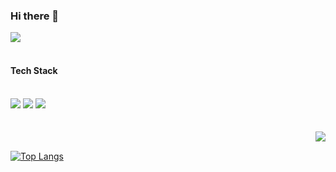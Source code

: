 ### Hi there 👋
  <a href="mailto:choiseoyeon0223@gmail.com"><img src="https://img.shields.io/badge/Gmail-red?style=plastic&logo=Gmail&logoColor=white&link=choiseoyeon0223@gmail.com"/></a>
<br/>
<br/>

#### Tech Stack
<br/>
<div>
<img src="https://img.shields.io/badge/Java-green?style=plastic&logo=Java&logoColor=007396"/>
<img src="https://img.shields.io/badge/Python-lightyellow?style=plastic&logo=Python&logoColor=3776AB"/>
<img src="https://img.shields.io/badge/MySQL-lightblue?style=plastic&logo=MySQl&logoColor=4479A1"/>
</div>

<br/>
<br/>
<img align='right' src="http://mazassumnida.wtf/api/v2/generate_badge?boj=com10493">
<br/>

[![Top Langs](https://github-readme-stats.vercel.app/api/top-langs/?username=CSeoyeon&layout=compact)](https://github.com/CSeoyeon/github-readme-stats)




<!--
**CSeoyeon/Cseoyeon** is a ✨ _special_ ✨ repository because its `README.md` (this file) appears on your GitHub profile.

Here are some ideas to get you started:

- 🔭 I’m currently working on ...
- 🌱 I’m currently learning ...
- 👯 I’m looking to collaborate on ...
- 🤔 I’m looking for help with ...
- 💬 Ask me about ...
- 📫 How to reach me: ...
- 😄 Pronouns: ...
- ⚡ Fun fact: ...
-->
